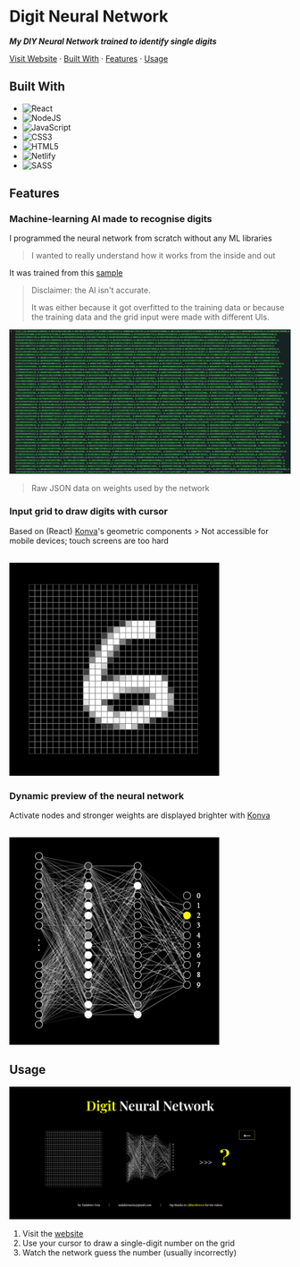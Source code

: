 # Digit Neural Network
***My DIY Neural Network trained to identify single digits***

[Visit Website](https://digit.tadahiroueta.com) · [Built With](#built-with) · [Features](#features) · [Usage](#usage)

## Built With
<!-- Find more shield at https://github.com/Ileriayo/markdown-badges?tab=readme-ov-file -->
- ![React](https://img.shields.io/badge/react-%2320232a.svg?style=for-the-badge&logo=react&logoColor=%2361DAFB)
- ![NodeJS](https://img.shields.io/badge/node.js-6DA55F?style=for-the-badge&logo=node.js&logoColor=white)
- ![JavaScript](https://img.shields.io/badge/javascript-%23323330.svg?style=for-the-badge&logo=javascript&logoColor=%23F7DF1E)
- ![CSS3](https://img.shields.io/badge/css3-%231572B6.svg?style=for-the-badge&logo=css3&logoColor=white)
- ![HTML5](https://img.shields.io/badge/html5-%23E34F26.svg?style=for-the-badge&logo=html5&logoColor=white)
- ![Netlify](https://img.shields.io/badge/netlify-%23000000.svg?style=for-the-badge&logo=netlify&logoColor=#00C7B7)
- ![SASS](https://img.shields.io/badge/SASS-hotpink.svg?style=for-the-badge&logo=SASS&logoColor=white)

## Features

### Machine-learning AI made to recognise digits
I programmed the neural network from scratch without any ML libraries
> I wanted to really understand how it works from the inside and out

It was trained from this [sample](https://github.com/mnielsen/neural-networks-and-deep-learning)
> Disclaimer: the AI isn't accurate.
>
> It was either because it got overfitted to the training data or because the training data and the grid input were made with different UIs.

![weights](https://github.com/tadahiroueta/digit-neural-network/blob/master/samples/weights.png)

> Raw JSON data on weights used by the network

### Input grid to draw digits with cursor
Based on (React) [Konva](https://konvajs.org/docs/react/Intro.html)'s geometric components
    > Not accessible for mobile devices; touch screens are too hard

<br>
<img src="https://github.com/tadahiroueta/digit-neural-network/blob/master/samples/input-grid.png" alt="input-grid" width="376rem" />
<br>

### Dynamic preview of the neural network
Activate nodes and stronger weights are displayed brighter with [Konva](https://konvajs.org/docs/react/Intro.html) 

<br>
<img src="https://github.com/tadahiroueta/digit-neural-network/blob/master/samples/neural-network.png" alt="neural-network" width="376rem" />
<br>

## Usage

![full-screen](https://github.com/tadahiroueta/digit-neural-network/blob/master/samples/full-screen.png)

1. Visit the [website](https://digit.tadahiroueta.com)
2. Use your cursor to draw a single-digit number on the grid
3. Watch the network guess the number (usually incorrectly)
